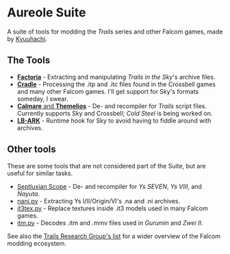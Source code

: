 # Aureole Suite

A suite of tools for modding the *Trails* series and other Falcom games, made by [Kyuuhachi](https://github.com/Kyuuhachi).

## The Tools

- [**Factoria**](https://github.com/Aureole-Suite/Factoria) - Extracting and manipulating *Trails in the Sky*'s archive files.
- [**Cradle**](https://github.com/Aureole-Suite/Cradle) - Processing the .itp and .itc files found in the Crossbell games and many other Falcom games. I'll get support for Sky's formats someday, I swear.
- [**Calmare** and **Themelios**](https://github.com/Aureole-Suite/Calmare) - De- and recompiler for *Trails* script files. Currently supports Sky and Crossbell; *Cold Steel* is being worked on.
- [**LB-ARK**](https://github.com/Aureole-Suite/LB-ARK) - Runtime hook for Sky to avoid having to fiddle around with archives.

## Other tools

These are some tools that are not considered part of the Suite, but are useful for similar tasks.

- [Septluxian Scope](https://github.com/Kyuuhachi/Septluxian-Scope) - De- and recompiler for *Ys SEVEN*, *Ys VIII*, and *Nayuta*.
- [nani.py](https://gist.github.com/Kyuuhachi/42b6acd38a99f7cc8d924286617a9c02) - Extracting Ys I/II/Origin/VI's .na and .ni archives.
- [it3tex.py](https://gist.github.com/Kyuuhachi/c294fe054c71838f308b5d5e48900481) - Replace textures inside .it3 models used in many Falcom games.
- [itm.py](https://gist.github.com/Kyuuhachi/e4c138c0f7913863feb70f175a505190) - Decodes .itm and .mmv files used in *Gurumin* and *Zwei II*.

See also the [Trails Research Group's list](https://github.com/Trails-Research-Group/Doc) for a wider overview of the Falcom modding ecosystem.
